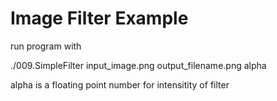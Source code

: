 # Image Filter Example

run program with

./009.SimpleFilter input_image.png output_filename.png alpha

alpha is a floating point number for intensitity of filter


